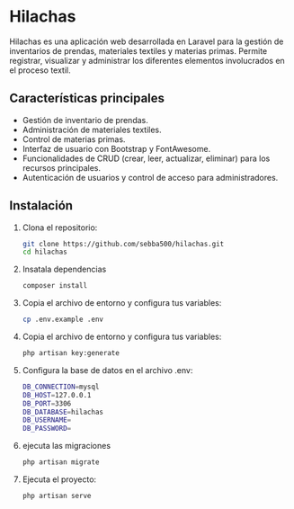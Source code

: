 # Hilachas

Hilachas es una aplicación web desarrollada en Laravel para la gestión de inventarios de prendas, materiales textiles y materias primas. Permite registrar, visualizar y administrar los diferentes elementos involucrados en el proceso textil.

## Características principales

- Gestión de inventario de prendas.
- Administración de materiales textiles.
- Control de materias primas.
- Interfaz de usuario con Bootstrap y FontAwesome.
- Funcionalidades de CRUD (crear, leer, actualizar, eliminar) para los recursos principales.
- Autenticación de usuarios y control de acceso para administradores.

## Instalación

1. Clona el repositorio:
   ```sh
   git clone https://github.com/sebba500/hilachas.git
   cd hilachas

2. Insatala dependencias
    ```sh
    composer install

3. Copia el archivo de entorno y configura tus variables:
    ```sh
    cp .env.example .env

4. Copia el archivo de entorno y configura tus variables:
    ```sh
    php artisan key:generate

5. Configura la base de datos en el archivo .env:
    ```sh
    DB_CONNECTION=mysql
    DB_HOST=127.0.0.1
    DB_PORT=3306
    DB_DATABASE=hilachas
    DB_USERNAME=
    DB_PASSWORD=
    
6. ejecuta las migraciones
    ```sh
    php artisan migrate

7. Ejecuta el proyecto:
    ```sh
    php artisan serve
